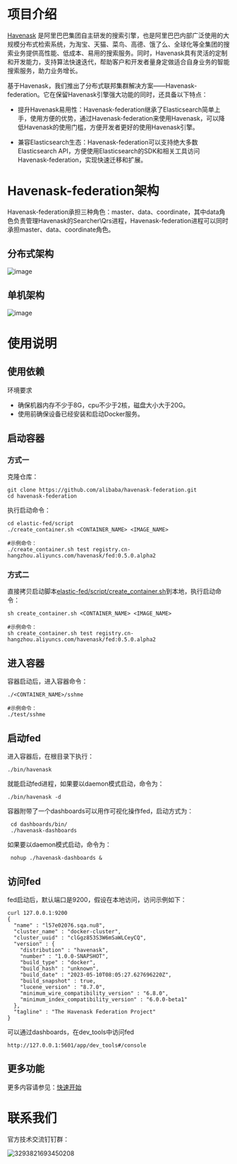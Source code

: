 # 项目介绍
[Havenask](https://github.com/alibaba/havenask) 是阿里巴巴集团自主研发的搜索引擎，也是阿里巴巴内部广泛使用的大规模分布式检索系统，为淘宝、天猫、菜鸟、高德、饿了么、全球化等全集团的搜索业务提供高性能、低成本、易用的搜索服务。同时，Havenask具有灵活的定制和开发能力，支持算法快速迭代，帮助客户和开发者量身定做适合自身业务的智能搜索服务，助力业务增长。

基于Havenask，我们推出了分布式联邦集群解决方案——Havenask-federation。它在保留Havenask引擎强大功能的同时，还具备以下特点：

* 提升Havenask易用性：Havenask-federation继承了Elasticsearch简单上手，使用方便的优势，通过Havenask-federation来使用Havenask，可以降低Havenask的使用门槛，方便开发者更好的使用Havenask引擎。

* 兼容Elasticsearch生态：Havenask-federation可以支持绝大多数Elasticsearch API，方便使用Elasticsearch的SDK和相关工具访问Havenask-federation，实现快速迁移和扩展。

# Havenask-federation架构

Havenask-federation承担三种角色：master、data、coordinate，其中data角色负责管理Havenask的Searcher\Qrs进程，Havenask-federation进程可以同时承担master、data、coordinate角色。

## 分布式架构

![image](https://github.com/alibaba/havenask-federation/assets/5070449/4e882155-0509-4351-bfe8-9468073ad7e9)

## 单机架构

![image](https://github.com/alibaba/havenask-federation/assets/5070449/3e0f9062-924a-437c-9f9d-8a785234179c)


# 使用说明
## 使用依赖
环境要求
* 确保机器内存不少于8G，cpu不少于2核，磁盘大小大于20G。
* 使用前确保设备已经安装和启动Docker服务。

## 启动容器

### 方式一

克隆仓库：

    git clone https://github.com/alibaba/havenask-federation.git
    cd havenask-federation

执行启动命令：

    cd elastic-fed/script
    ./create_container.sh <CONTAINER_NAME> <IMAGE_NAME>

    #示例命令：
    ./create_container.sh test registry.cn-hangzhou.aliyuncs.com/havenask/fed:0.5.0.alpha2

### 方式二
直接拷贝启动脚本[elastic-fed/script/create_container.sh](https://github.com/alibaba/havenask-federation/blob/main/elastic-fed/script/create_container.sh)到本地，执行启动命令：

    sh create_container.sh <CONTAINER_NAME> <IMAGE_NAME>

    #示例命令：
    sh create_container.sh test registry.cn-hangzhou.aliyuncs.com/havenask/fed:0.5.0.alpha2

## 进入容器

容器启动后，进入容器命令：

    ./<CONTAINER_NAME>/sshme

    #示例命令：
    ./test/sshme

## 启动fed

进入容器后，在根目录下执行：

    ./bin/havenask

就能启动fed进程，如果要以daemon模式启动，命令为：

    ./bin/havenask -d

容器附带了一个dashboards可以用作可视化操作fed，启动方式为：

     cd dashboards/bin/
     ./havenask-dashboards

如果要以daemon模式启动，命令为：

     nohup ./havenask-dashboards &

## 访问fed

fed启动后，默认端口是9200，假设在本地访问，访问示例如下：

    curl 127.0.0.1:9200
    {
      "name" : "l57e02076.sqa.nu8",
      "cluster_name" : "docker-cluster",
      "cluster_uuid" : "clGgz853S3W6mSaWLCeyCQ",
      "version" : {
        "distribution" : "havenask",
        "number" : "1.0.0-SNAPSHOT",
        "build_type" : "docker",
        "build_hash" : "unknown",
        "build_date" : "2023-05-10T08:05:27.627696220Z",
        "build_snapshot" : true,
        "lucene_version" : "8.7.0",
        "minimum_wire_compatibility_version" : "6.8.0",
        "minimum_index_compatibility_version" : "6.0.0-beta1"
      },
      "tagline" : "The Havenask Federation Project"
    }

可以通过dashboards，在dev_tools中访问fed

    http://127.0.0.1:5601/app/dev_tools#/console

## 更多功能
更多内容请参见：[快速开始](https://github.com/alibaba/havenask-federation/wiki/%E5%BF%AB%E9%80%9F%E5%BC%80%E5%A7%8B)

# 联系我们
官方技术交流钉钉群：

![3293821693450208](https://user-images.githubusercontent.com/590717/206684715-5ab1df49-f919-4d8e-85ee-58b364edef31.jpg)

